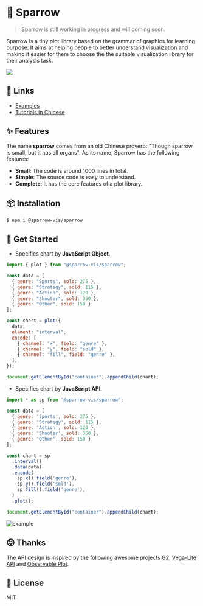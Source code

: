 # 🦜 Sparrow

> Sparrow is still working in progress and will coming soon.

Sparrow is a tiny plot library based on the grammar of graphics for learning purpose. It aims at helping people to better understand visualization and making it easier for them to choose the the suitable visualization library for their analysis task.

![](https://gw.alipayobjects.com/mdn/rms_38d0f7/afts/img/A*romnSZgAWacAAAAAAAAAAAAAARQnAQ)

## 📎 Links

- [Examples]()
- [Tutorials in Chinese](https://juejin.cn/book/7031893648145186824)

## ✨ Features

The name **sparrow** comes from an old Chinese proverb: "Though sparrow is small, but it has all organs". As its name, Sparrow has the following features:

- **Small**: The code is around 1000 lines in total.
- **Simple**: The source code is easy to understand.
- **Complete**: It has the core features of a plot library.

## 📦 Installation

```
$ npm i @sparrow-vis/sparrow
```

## 🔨 Get Started

- Specifies chart by **JavaScript Object**.

```js
import { plot } from "@sparrow-vis/sparrow";

const data = [
  { genre: "Sports", sold: 275 },
  { genre: "Strategy", sold: 115 },
  { genre: "Action", sold: 120 },
  { genre: "Shooter", sold: 350 },
  { genre: "Other", sold: 150 },
];

const chart = plot({
  data,
  element: "interval",
  encode: [
    { channel: "x", field: "genre" },
    { channel: "y", field: "sold" },
    { channel: "fill", field: "genre" },
  ],
});

document.getElementById("container").appendChild(chart);
```

- Specifies chart by **JavaScript API**.

<!-- prettier-ignore -->
```js
import * as sp from "@sparrow-vis/sparrow";

const data = [
  { genre: 'Sports', sold: 275 },
  { genre: 'Strategy', sold: 115 },
  { genre: 'Action', sold: 120 },
  { genre: 'Shooter', sold: 350 },
  { genre: 'Other', sold: 150 },
];

const chart = sp
  .interval()
  .data(data)
  .encode(
    sp.x().field('genre'),
    sp.y().field('sold'),
    sp.fill().field('genre'),
  )
  .plot();

document.getElementById("container").appendChild(chart);
```

![example](https://gw.alipayobjects.com/mdn/rms_38d0f7/afts/img/A*_TboQJxCmwEAAAAAAAAAAAAAARQnAQ)

## 😝 Thanks

The API design is inspired by the following awesome projects [G2](https://github.com/antvis/G2), [Vega-Lite API](https://github.com/vega/vega-lite-api) and [Observable Plot](https://github.com/observablehq/plot).

## 📄 License

MIT
